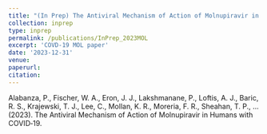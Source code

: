 ```yaml
---
title: "(In Prep) The Antiviral Mechanism of Action of Molnupiravir in Humans with COVID‑19"
collection: inprep
type: inprep
permalink: /publications/InPrep_2023MOL
excerpt: 'COVD-19 MOL paper'
date: '2023-12-31'
venue: 
paperurl: 
citation: 
---
```


Alabanza, P., Fischer, W. A., Eron, J. J., Lakshmanane, P., Loftis, A. J., Baric, R. S., Krajewski, T. J., Lee, C., Mollan, K. R., Moreria,
F. R., Sheahan, T. P., ... (2023). The Antiviral Mechanism of Action of Molnupiravir in Humans with COVID‑19.

